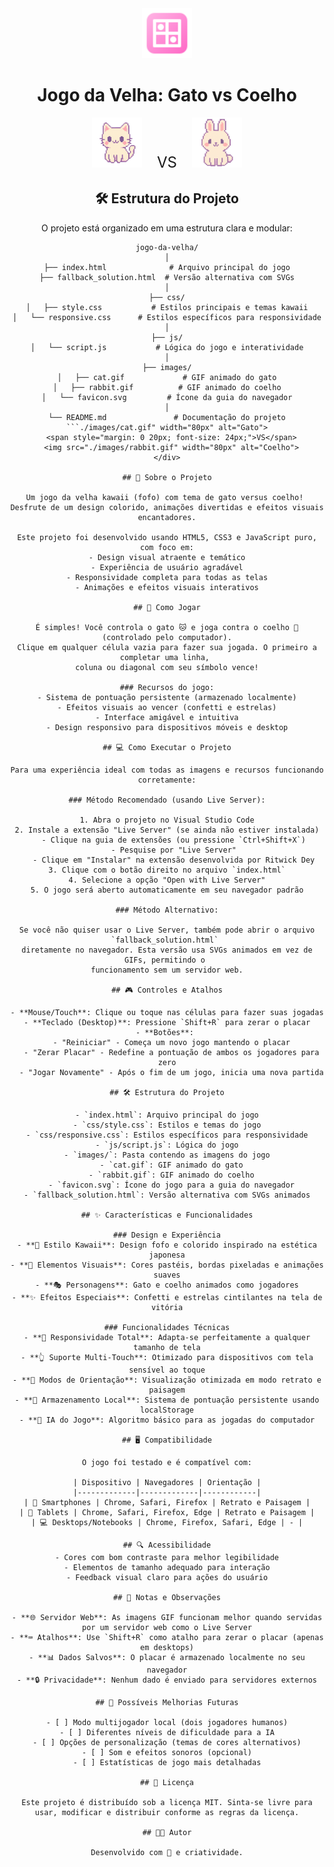 <div style="text-align: center; margin-bottom: 20px;">
  <img src="./images/favicon.svg" width="80px" alt="Ícone do Jogo da Velha">
  <h1>Jogo da Velha: Gato vs Coelho</h1>
  <img src="./images/cat.gif" width="80px" alt="Gato">
  <span style="margin: 0 20px; font-size: 24px;">VS</span>
  <img src="./images/rabbit.gif" width="80px" alt="Coelho">
 

## 🛠️ Estrutura do Projeto

O projeto está organizado em uma estrutura clara e modular:

```
jogo-da-velha/
│
├── index.html              # Arquivo principal do jogo
├── fallback_solution.html  # Versão alternativa com SVGs
│
├── css/
│   ├── style.css           # Estilos principais e temas kawaii
│   └── responsive.css      # Estilos específicos para responsividade
│
├── js/
│   └── script.js           # Lógica do jogo e interatividade
│
├── images/
│   ├── cat.gif             # GIF animado do gato
│   ├── rabbit.gif          # GIF animado do coelho
│   └── favicon.svg         # Ícone da guia do navegador
│
└── README.md               # Documentação do projeto
```./images/cat.gif" width="80px" alt="Gato">
  <span style="margin: 0 20px; font-size: 24px;">VS</span>
  <img src="./images/rabbit.gif" width="80px" alt="Coelho">
</div>

## 📌 Sobre o Projeto

Um jogo da velha kawaii (fofo) com tema de gato versus coelho! 
Desfrute de um design colorido, animações divertidas e efeitos visuais encantadores.

Este projeto foi desenvolvido usando HTML5, CSS3 e JavaScript puro, com foco em:
- Design visual atraente e temático
- Experiência de usuário agradável
- Responsividade completa para todas as telas
- Animações e efeitos visuais interativos

## 🚀 Como Jogar

É simples! Você controla o gato 🐱 e joga contra o coelho 🐰 (controlado pelo computador).
Clique em qualquer célula vazia para fazer sua jogada. O primeiro a completar uma linha, 
coluna ou diagonal com seu símbolo vence!

### Recursos do jogo:
- Sistema de pontuação persistente (armazenado localmente)
- Efeitos visuais ao vencer (confetti e estrelas)
- Interface amigável e intuitiva
- Design responsivo para dispositivos móveis e desktop

## 💻 Como Executar o Projeto

Para uma experiência ideal com todas as imagens e recursos funcionando corretamente:

### Método Recomendado (usando Live Server):

1. Abra o projeto no Visual Studio Code
2. Instale a extensão "Live Server" (se ainda não estiver instalada)
   - Clique na guia de extensões (ou pressione `Ctrl+Shift+X`)
   - Pesquise por "Live Server"
   - Clique em "Instalar" na extensão desenvolvida por Ritwick Dey
3. Clique com o botão direito no arquivo `index.html`
4. Selecione a opção "Open with Live Server"
5. O jogo será aberto automaticamente em seu navegador padrão

### Método Alternativo:

Se você não quiser usar o Live Server, também pode abrir o arquivo `fallback_solution.html` 
diretamente no navegador. Esta versão usa SVGs animados em vez de GIFs, permitindo o 
funcionamento sem um servidor web.

## 🎮 Controles e Atalhos

- **Mouse/Touch**: Clique ou toque nas células para fazer suas jogadas
- **Teclado (Desktop)**: Pressione `Shift+R` para zerar o placar
- **Botões**: 
  - "Reiniciar" - Começa um novo jogo mantendo o placar
  - "Zerar Placar" - Redefine a pontuação de ambos os jogadores para zero
  - "Jogar Novamente" - Após o fim de um jogo, inicia uma nova partida

## 🛠️ Estrutura do Projeto

- `index.html`: Arquivo principal do jogo
- `css/style.css`: Estilos e temas do jogo
- `css/responsive.css`: Estilos específicos para responsividade
- `js/script.js`: Lógica do jogo
- `images/`: Pasta contendo as imagens do jogo
  - `cat.gif`: GIF animado do gato
  - `rabbit.gif`: GIF animado do coelho
  - `favicon.svg`: Ícone do jogo para a guia do navegador
- `fallback_solution.html`: Versão alternativa com SVGs animados

## ✨ Características e Funcionalidades

### Design e Experiência
- **🎨 Estilo Kawaii**: Design fofo e colorido inspirado na estética japonesa
- **🌈 Elementos Visuais**: Cores pastéis, bordas pixeladas e animações suaves
- **🎭 Personagens**: Gato e coelho animados como jogadores
- **✨ Efeitos Especiais**: Confetti e estrelas cintilantes na tela de vitória

### Funcionalidades Técnicas
- **📱 Responsividade Total**: Adapta-se perfeitamente a qualquer tamanho de tela
- **👆 Suporte Multi-Touch**: Otimizado para dispositivos com tela sensível ao toque
- **🔄 Modos de Orientação**: Visualização otimizada em modo retrato e paisagem
- **💾 Armazenamento Local**: Sistema de pontuação persistente usando localStorage
- **🤖 IA do Jogo**: Algoritmo básico para as jogadas do computador

## 🖥️ Compatibilidade

O jogo foi testado e é compatível com:

| Dispositivo | Navegadores | Orientação |
|-------------|-------------|------------|
| 📱 Smartphones | Chrome, Safari, Firefox | Retrato e Paisagem |
| 📱 Tablets | Chrome, Safari, Firefox, Edge | Retrato e Paisagem |
| 💻 Desktops/Notebooks | Chrome, Firefox, Safari, Edge | - |

## 🔍 Acessibilidade
- Cores com bom contraste para melhor legibilidade
- Elementos de tamanho adequado para interação
- Feedback visual claro para ações do usuário

## 📝 Notas e Observações

- **🌐 Servidor Web**: As imagens GIF funcionam melhor quando servidas por um servidor web como o Live Server
- **⌨️ Atalhos**: Use `Shift+R` como atalho para zerar o placar (apenas em desktops)
- **📊 Dados Salvos**: O placar é armazenado localmente no seu navegador
- **🔒 Privacidade**: Nenhum dado é enviado para servidores externos

## 🚧 Possíveis Melhorias Futuras

- [ ] Modo multijogador local (dois jogadores humanos)
- [ ] Diferentes níveis de dificuldade para a IA
- [ ] Opções de personalização (temas de cores alternativos)
- [ ] Som e efeitos sonoros (opcional)
- [ ] Estatísticas de jogo mais detalhadas

## 📜 Licença

Este projeto é distribuído sob a licença MIT. Sinta-se livre para usar, modificar e distribuir conforme as regras da licença.

## 👨‍💻 Autor

Desenvolvido com 💖 e criatividade.

